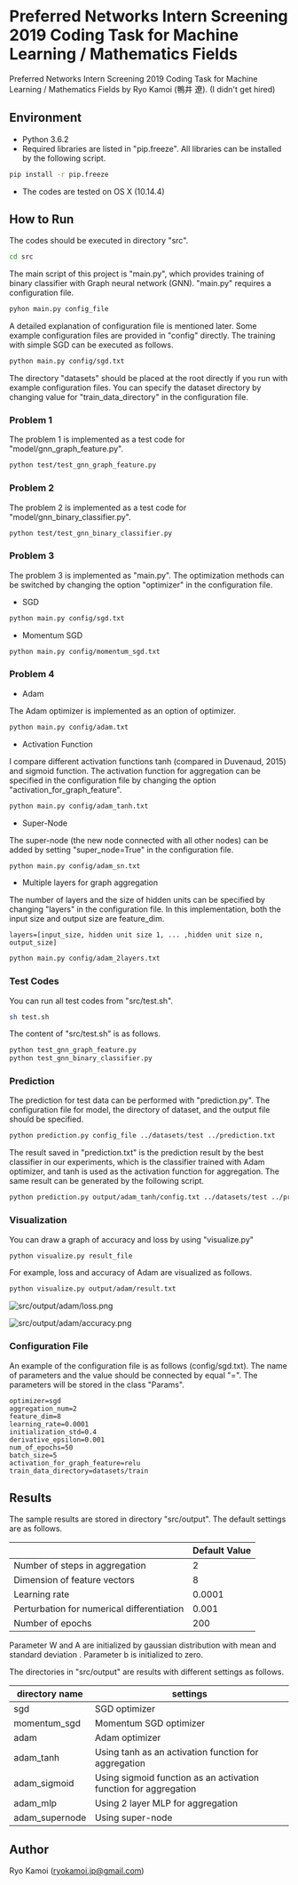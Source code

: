 # Preferred Networks Intern Screening 2019 Coding Task for Machine Learning / Mathematics Fields

Preferred Networks Intern Screening 2019 Coding Task for Machine Learning / Mathematics Fields by Ryo Kamoi (鴨井 遼).
(I didn't get hired)

## Environment
 * Python 3.6.2
 * Required libraries are listed in "pip.freeze". All libraries can be installed by the following script.

```bash
pip install -r pip.freeze
```

 * The codes are tested on OS X (10.14.4)

## How to Run
The codes should be executed in directory "src".

```bash
cd src
```

The main script of this project is "main.py", which provides training of binary classifier with
Graph neural network (GNN).
 "main.py" requires a configuration file.

```bash
pyhon main.py config_file
```

A detailed explanation of configuration file is mentioned later.
Some example configuration files are provided in "config" directly.
The training with simple SGD can be executed as follows.

```bash
python main.py config/sgd.txt
```

The directory "datasets" should be placed at the root directly if you run with example configuration files.
You can specify the dataset directory by changing value for "train_data_directory" in the configuration file.

### Problem 1
The problem 1 is implemented as a test code for "model/gnn_graph_feature.py".

```bash
python test/test_gnn_graph_feature.py
```

### Problem 2
The problem 2 is implemented as a test code for "model/gnn_binary_classifier.py".
```bash
python test/test_gnn_binary_classifier.py
```

### Problem 3
The problem 3 is implemented as "main.py".
The optimization methods can be switched by changing the option "optimizer" 
in the configuration file.

 * SGD
```bash
python main.py config/sgd.txt
```

 * Momentum SGD
```bash
python main.py config/momentum_sgd.txt
```

### Problem 4
 * Adam
 
The Adam optimizer is implemented as an option of optimizer.
```bash
python main.py config/adam.txt
```

 * Activation Function

I compare different activation functions tanh (compared in Duvenaud, 2015)
and sigmoid function.
The activation function for aggregation can be specified in
the configuration file by changing the option "activation_for_graph_feature".

```bash
python main.py config/adam_tanh.txt
```

 * Super-Node

The super-node (the new node connected with all other nodes)
can be added by setting "super_node=True" in the configuration file.

```bash
python main.py config/adam_sn.txt
```

 * Multiple layers for graph aggregation
 
The number of layers and the size of hidden units can be specified
by changing "layers" in the configuration file.
In this implementation, both the input size and output size are feature_dim.

```text
layers=[input_size, hidden unit size 1, ... ,hidden unit size n, output_size]
```

```bash
python main.py config/adam_2layers.txt
```

### Test Codes
You can run all test codes from "src/test.sh".
```bash
sh test.sh
```

The content of "src/test.sh" is as follows.
```bash
python test_gnn_graph_feature.py
python test_gnn_binary_classifier.py
```

### Prediction
The prediction for test data can be performed with "prediction.py".
The configuration file for model, the directory of dataset,
and the output file should be specified.

```bash
python prediction.py config_file ../datasets/test ../prediction.txt
```

The result saved in "prediction.txt" is the prediction result
by the best classifier in our experiments,
which is the classifier trained with Adam optimizer, and 
tanh is used as the activation function for aggregation.
The same result can be generated by the following script.

```bash
python prediction.py output/adam_tanh/config.txt ../datasets/test ../prediction.txt
```


### Visualization
You can draw a graph of accuracy and loss by using "visualize.py"

```bash
python visualize.py result_file
```

For example, loss and accuracy of Adam are visualized as follows.

```bash
python visualize.py output/adam/result.txt
```

![src/output/adam/loss.png](src/output/adam/loss.png)

![src/output/adam/accuracy.png](src/output/adam/accuracy.png)

### Configuration File
An example of the configuration file is as follows (config/sgd.txt).
The name of parameters and the value should be connected by equal "=".
The parameters will be stored in the class "Params".

```text
optimizer=sgd
aggregation_num=2
feature_dim=8
learning_rate=0.0001
initialization_std=0.4
derivative_epsilon=0.001
num_of_epochs=50
batch_size=5
activation_for_graph_feature=relu
train_data_directory=datasets/train
```

## Results
The sample results are stored in directory "src/output".
The default settings are as follows.

|                                            | Default Value |
|--------------------------------------------|---------------|
| Number of steps in aggregation             | 2             |
| Dimension of feature vectors               | 8             |
| Learning rate                              | 0.0001        |
| Perturbation for numerical differentiation | 0.001         |
| Number of epochs                           | 200           |

Parameter W and A are initialized by gaussian distribution with mean   and standard deviation       .
Parameter b is initialized to zero.

The directories in "src/output" are results with different settings as follows.

| directory name | settings                                                         |
|----------------|------------------------------------------------------------------|
| sgd            | SGD optimizer                                                    |
| momentum_sgd   | Momentum SGD optimizer                                           |
| adam           | Adam optimizer                                                   |
| adam_tanh      | Using tanh as an activation function for aggregation             |
| adam_sigmoid   | Using sigmoid function as an activation function for aggregation |
| adam_mlp       | Using 2 layer MLP for aggregation                                |
| adam_supernode | Using super-node                                                 |

## Author
Ryo Kamoi (ryokamoi.jp@gmail.com)
